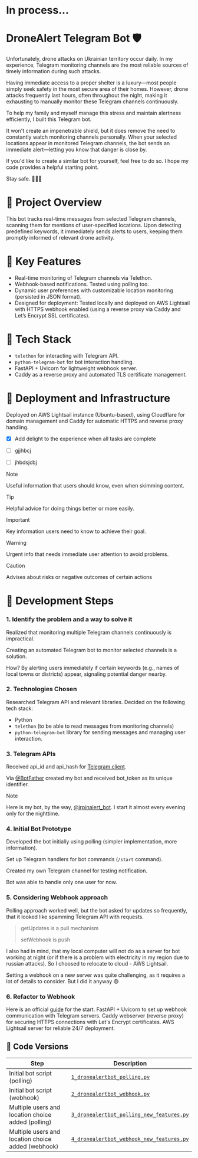 # In process...

# DroneAlert Telegram Bot 🛡️
Unfortunately, drone attacks on Ukrainian territory occur daily. In my experience, Telegram monitoring channels are the most reliable sources of timely information during such attacks.

Having immediate access to a proper shelter is a luxury—most people simply seek safety in the most secure area of their homes. However, drone attacks frequently last hours, often throughout the night, making it exhausting to manually monitor these Telegram channels continuously.

To help my family and myself manage this stress and maintain alertness efficiently, I built this Telegram bot.

It won't create an impenetrable shield, but it does remove the need to constantly watch monitoring channels personally. When your selected locations appear in monitored Telegram channels, the bot sends an immediate alert—letting you know that danger is close by.

If you'd like to create a similar bot for yourself, feel free to do so. I hope my code provides a helpful starting point.

Stay safe. 🌻🇺🇦

# 🔹 Project Overview
This bot tracks real-time messages from selected Telegram channels, scanning them for mentions of user-specified locations. Upon detecting predefined keywords, it immediately sends alerts to users, keeping them promptly informed of relevant drone activity.

# 🔹 Key Features
+ Real-time monitoring of Telegram channels via Telethon.
+ Webhook-based notifications. Tested using polling too.
+ Dynamic user preferences with customizable location monitoring (persisted in JSON format).
+ Designed for deployment: Tested locally and deployed on AWS Lightsail with HTTPS webhook enabled (using a reverse proxy via Caddy and Let’s Encrypt SSL certificates).
# 🔹 Tech Stack
+ `telethon` for interacting with Telegram API.
+ `python-telegram-bot` for bot interaction handling.
+ FastAPI + Uvicorn for lightweight webhook server.
+ Caddy as a reverse proxy and automated TLS certificate management.
# 🔹 Deployment and Infrastructure
Deployed on AWS Lightsail instance (Ubuntu-based), using Cloudflare for domain management and Caddy for automatic HTTPS and reverse proxy handling.


- [X] Add delight to the experience when all tasks are complete
- [ ] gjjhbcj
- [ ] jhbdsjcbj


> [!NOTE]
> Useful information that users should know, even when skimming content.

> [!TIP]
> Helpful advice for doing things better or more easily.

> [!IMPORTANT]
> Key information users need to know to achieve their goal.

> [!WARNING]
> Urgent info that needs immediate user attention to avoid problems.

> [!CAUTION]
> Advises about risks or negative outcomes of certain actions

# 🚧 Development Steps
### 1. Identify the problem and a way to solve it 
Realized that monitoring multiple Telegram channels continuously is impractical.

Creating an automated Telegram bot to monitor selected channels is a solution.

How? By alerting users immediately if certain keywords (e.g., names of local towns or districts) appear, signaling potential danger nearby.
### 2. Technologies Chosen
Researched Telegram API and relevant libraries. Decided on the following tech stack:
+ Python
+ `telethon` (to be able to read messages from monitoring channels)
+ `python-telegram-bot` library for sending messages and managing user interaction.
### 3. Telegram APIs
Received api_id and api_hash for [Telegram client](https://core.telegram.org/api/obtaining_api_id).

Via [@BotFather](https://t.me/botfather) created my bot and received bot_token as its unique identifier.

> [!NOTE]
> Here is my bot, by the way, [@irpinalert_bot](https://t.me/irpinalert_bot). I start it almost every evening only for the nighttime.

### 4. Initial Bot Prototype 
Developed the bot initially using polling (simpler implementation, more information).

Set up Telegram handlers for bot commands (`/start` command).

Created my own Telegram channel for testing notification.

Bot was able to handle only one user for now.

### 5. Considering Webhook approach
Polling approach worked well, but the bot asked for updates so frequently, that it looked like spamming Telegram API with requests. 
> getUpdates is a pull mechanism
> 
> setWebhook is push

I also had in mind, that my local computer will not do as a server for bot working at night (or if there is a problem with electricity in my region due to russian attacks). 
So I choosed to relocate to cloud - AWS Lightsail.

Setting a webhook on a new server was quite challenging, as it requires a lot of details to consider. But I did it anyway :smile:
### 6. Refactor to Webhook
Here is an official [guide](https://core.telegram.org/bots/webhooks) for the start.
FastAPI + Uvicorn to set up webhook communication with Telegram servers.
Caddy webserver (reverse proxy) for securing HTTPS connections with Let's Encrypt certificates.
AWS Lightsail server for reliable 24/7 deployment.


## 📌 **Code Versions**

| Step | Description | 
|------|-------------|
| Initial bot script (polling) | [`1_dronealertbot_polling.py`](scripts/1_dronealertbot_polling.py) 
| Initial bot script (webhook) | [`2_dronealertbot_webhook.py`](scripts/2_dronealertbot_webhook.py) 
| Multiple users and location choice added (polling) | [`3_dronealertbot_polling_new_features.py`](scripts/3_dronealertbot_polling_new_features.py) 
| Multiple users and location choice added (webhook) | [`4_dronealertbot_webhook_new_features.py`](scripts/4_dronealertbot_webhook_new_features.py) 




